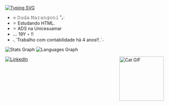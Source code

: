[![Typing SVG](https://readme-typing-svg.demolab.com?font=Fira+Code&pause=1000&color=73F7CC&width=435&lines=%E2%98%85+%F0%9D%99%BE%F0%9D%9A%92%F0%9D%9A%8E!+%F0%9D%99%B1%F0%9D%9A%8E%F0%9D%9A%96+%F0%9D%9A%9F%F0%9D%9A%92%F0%9D%9A%97%F0%9D%9A%8D%F0%9D%9A%98+%F0%9D%9A%8A%F0%9D%9A%98+%F0%9D%9A%96%F0%9D%9A%8E%F0%9D%9A%9E+%F0%9D%9A%99%F0%9D%9A%8E%F0%9D%9A%9B%F0%9D%9A%8F%F0%9D%9A%92%F0%9D%9A%95+!+%E2%98%85)](https://git.io/typing-svg)

- ⟢ 𝙳𝚞𝚍𝚊 𝙼𝚊𝚛𝚊𝚗𝚐𝚘𝚗𝚒 ˚₊‧
- ✧ Estudando HTML.
- ✧ ADS na Unicesuamar 
- ⸝⸝ 19Y ⋆ !!
- ˗ˏˋTrabalho com contabilidade há 4 anos!!ˎˊ˗


![Stats Graph](https://github-readme-stats.vercel.app/api?username=DudaMarangonii&hide_title=false&hide_rank=false&show_icons=true&include_all_commits=true&count_private=true&disable_animations=false&theme=merko&locale=en&hide_border=false&order=1)
![Languages Graph](https://github-readme-stats.vercel.app/api/top-langs?username=DudaMarangonii&locale=en&hide_title=false&layout=compact&card_width=320&langs_count=5&theme=merko&hide_border=false&order=2)

<img src="https://media.discordapp.net/attachments/1344839129753718925/1365480163596570665/cat.gif?ex=680d7600&is=680c2480&hm=9c7010d3ccc83ea2941e7e5726bd8e6d5117ece8163aaddb6c18cdb4f3346f58&=&width=141&height=141" alt="Cat GIF" align="right" width="141" height="141" />

[![LinkedIn](https://img.shields.io/static/v1?message=LinkedIn&logo=linkedin&label=&color=8bb51b&logoColor=white&labelColor=&style=for-the-badge)](https://www.linkedin.com/in/maria-eduarda-marangoni-65424a362/)
